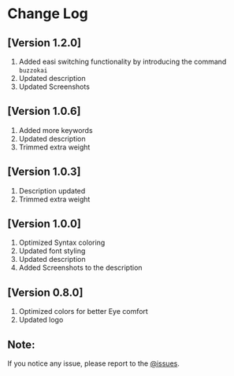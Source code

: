 # Change Log

## [Version 1.2.0]

1. Added easi switching functionality by introducing the command `buzzokai`
2. Updated description
3. Updated Screenshots

## [Version 1.0.6]

1. Added more keywords
2. Updated description
3. Trimmed extra weight

## [Version 1.0.3]

1. Description updated
2. Trimmed extra weight

## [Version 1.0.0]

1. Optimized Syntax coloring
2. Updated font styling
3. Updated description
4. Added Screenshots to the description

## [Version 0.8.0]

1. Optimized colors for better Eye comfort
2. Updated logo


## Note:

If you notice any issue, please report to the [@issues](https://github.com/HRIDOY-BUZZ/buzzokai-dimmed/issues).
